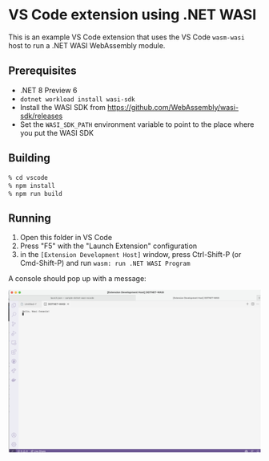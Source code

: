 # VS Code extension using .NET WASI

This is an example VS Code extension that uses the VS Code `wasm-wasi` host to run a .NET WASI WebAssembly module.

## Prerequisites

* .NET 8 Preview 6
* `dotnet workload install wasi-sdk`
* Install the WASI SDK from <https://github.com/WebAssembly/wasi-sdk/releases>
* Set the `WASI_SDK_PATH` environment variable to point to the place where you put the WASI SDK

## Building

```console
% cd vscode
% npm install
% npm run build
```

## Running

1. Open this folder in VS Code
2. Press "F5" with the "Launch Extension" configuration
3. in the `[Extension Development Host]` window, press Ctrl-Shift-P (or Cmd-Shift-P) and run `wasm: run .NET WASI Program`

A console should pop up with a message:

![screenshot Hello, Wasi Console](assets/HelloWasiConsole.png)
